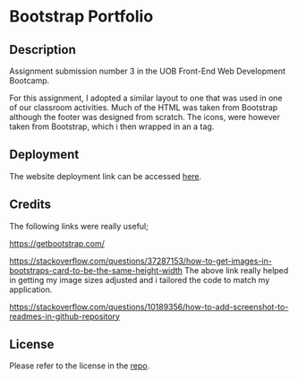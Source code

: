 # Bootstrap Portfolio

## Description
Assignment submission number 3 in the UOB Front-End Web Development Bootcamp. 

For this assignment, I adopted a similar layout to one that was used in one of our classroom activities. Much of the HTML was taken from Bootstrap although the footer was designed from scratch. The icons, were however taken from Bootstrap, which i then wrapped in an a tag. 

## Deployment
The website deployment link can be accessed [here](https://emkhan89.github.io/bootstrap-portfolio-mohsin/).



## Credits
The following links were really useful;

https://getbootstrap.com/ 


https://stackoverflow.com/questions/37287153/how-to-get-images-in-bootstraps-card-to-be-the-same-height-width
The above link really helped in getting my image sizes adjusted and i tailored the code to match my application. 

https://stackoverflow.com/questions/10189356/how-to-add-screenshot-to-readmes-in-github-repository

## License
Please refer to the license in the [repo](https://github.com/emkhan89/bootstrap-portfolio-mohsin/blob/main/LICENSE).


